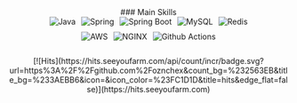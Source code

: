 <div align="center">
  ### Main Skills
  <div style="display: flex; justify-content: center; flex-direction: column; align-items: center;">
      <div style="display: flex; align-items: center; gap: 10px; margin-bottom: 10px;">
          <img alt="Java" src="https://img.shields.io/badge/Java-F78740?style=for-the-badge&logo=OpenJDK&logoColor=white"/>
          <img alt="Spring" src="https://img.shields.io/badge/Spring-6DB33FF?style=for-the-badge&logo=Spring&logoColor=white"/>
          <img alt="Spring Boot" src="https://img.shields.io/badge/Spring Boot-6DB33F?&style=for-the-badge&logo=springboot&logoColor=white"/>
          <img alt="MySQL" src="https://img.shields.io/badge/MySQL-4479A1?&style=for-the-badge&logo=MySQL&logoColor=white"/>
          <img alt="Redis" src="https://img.shields.io/badge/Redis-FF4438?&style=for-the-badge&logo=Redis&logoColor=white"/>
      </div>
      <div style="display: flex; align-items: center; gap: 10px; margin-bottom: 10px;">
          <img alt="AWS" src="https://img.shields.io/badge/AWS-232F3E?&style=for-the-badge&logo=Amazon Web Services&logoColor=white"/>
          <img alt="NGINX" src="https://img.shields.io/badge/NGINX-009639?&style=for-the-badge&logo=NGINX&logoColor=white"/>
          <img alt="Github Actions" src="https://img.shields.io/badge/Github Actions-2088FF?&style=for-the-badge&logo=Github Actions&logoColor=white"/>
      </div>
  </div>
  <br/>
[![Hits](https://hits.seeyoufarm.com/api/count/incr/badge.svg?url=https%3A%2F%2Fgithub.com%2Foznchex&count_bg=%232563EB&title_bg=%233AEBB6&icon=&icon_color=%23FC1D1D&title=hits&edge_flat=false)](https://hits.seeyoufarm.com)
</div>
